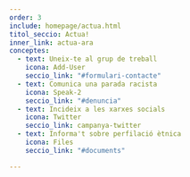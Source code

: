 ```yaml
---
order: 3
include: homepage/actua.html
titol_seccio: Actua!
inner_link: actua-ara
conceptes:
  - text: Uneix-te al grup de treball
    icona: Add-User
    seccio_link: "#formulari-contacte"
  - text: Comunica una parada racista
    icona: Speak-2
    seccio_link: "#denuncia"
  - text: Incideix a les xarxes socials
    icona: Twitter
    seccio_link: campanya-twitter
  - text: Informa't sobre perfilació ètnica
    icona: Files
    seccio_link: "#documents"

---
```

